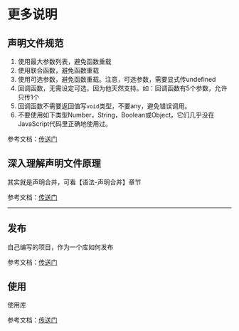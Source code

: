 # 更多说明

## 声明文件规范

1. 使用最大参数列表，避免函数重载
2. 使用联合函数，避免函数重载
3. 使用可选参数，避免函数重载。注意，可选参数，需要显式传undefined
4. 回调函数，无需设定可选，因为他天然支持。如：回调函数有5个参数，允许只传1个
5. 回调函数不需要返回值写`void`类型，不要any，避免错误调用。
6. 不要使用如下类型Number，String，Boolean或Object。它们几乎没在JavaScript代码里正确地使用过。

参考文档：[传送门](https://www.tslang.cn/docs/handbook/declaration-files/do-s-and-don-ts.html)

## 深入理解声明文件原理

其实就是声明合并，可看【语法-声明合并】章节

参考文档：[传送门](https://www.tslang.cn/docs/handbook/declaration-files/deep-dive.html)

---

## 发布

自己编写的项目，作为一个库如何发布

参考文档：[传送门](https://www.tslang.cn/docs/handbook/declaration-files/publishing.html)

## 使用

使用库

参考文档：[传送门](https://www.tslang.cn/docs/handbook/declaration-files/consumption.html)
